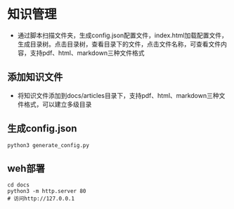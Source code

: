 # 知识管理
* 通过脚本扫描文件夹，生成config.json配置文件，index.html加载配置文件，生成目录树。点击目录树，查看目录下的文件，点击文件名称，可查看文件内容，支持pdf、html、markdown三种文件格式

## 添加知识文件
* 将知识文件添加到docs/articles目录下，支持pdf、html、markdown三种文件格式，可以建立多级目录

## 生成config.json
```
python3 generate_config.py
```

## weh部署
```
cd docs
python3 -m http.server 80
# 访问http://127.0.0.1
```
